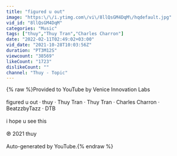 ```yaml
---
title: "figured u out"
image: "https:\/\/i.ytimg.com\/vi\/8llQsGM4DqM\/hqdefault.jpg"
vid_id: "8llQsGM4DqM"
categories: "Music"
tags: ["thuy","Thuy Tran","Charles Charron"]
date: "2022-02-11T02:49:02+03:00"
vid_date: "2021-10-28T10:03:56Z"
duration: "PT3M12S"
viewcount: "38569"
likeCount: "1723"
dislikeCount: ""
channel: "Thuy - Topic"
---
```

{% raw %}Provided to YouTube by Venice Innovation Labs<br /><br />figured u out · thuy · Thuy Tran · Thuy Tran · Charles Charron · BeatzzbyTazz · DTB<br /><br />i hope u see this<br /><br />℗ 2021 thuy<br /><br />Auto-generated by YouTube.{% endraw %}
